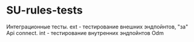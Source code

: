 # SU-rules-tests

Интеграционные тесты.
ext - тестирование внешних эндпойнтов, "за" Api connect.
int - тестирование внутренних эндпойнтов Odm
